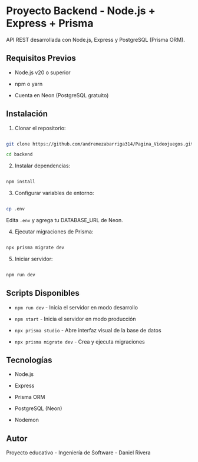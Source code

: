 # Proyecto Backend - Node.js + Express + Prisma

API REST desarrollada con Node.js, Express y PostgreSQL (Prisma ORM).

## Requisitos Previos

- Node.js v20 o superior

- npm o yarn

- Cuenta en Neon (PostgreSQL gratuito)

## Instalación

1. Clonar el repositorio:

```bash

git clone https://github.com/andremezabarriga314/Pagina_Videojuegos.git

cd backend

```

2. Instalar dependencias:

```bash

npm install

```

3. Configurar variables de entorno:

```bash

cp .env

```

Edita `.env` y agrega tu DATABASE_URL de Neon.

4. Ejecutar migraciones de Prisma:

```bash

npx prisma migrate dev

```

5. Iniciar servidor:

```bash

npm run dev

```

## Scripts Disponibles

- `npm run dev` - Inicia el servidor en modo desarrollo

- `npm start` - Inicia el servidor en modo producción

- `npx prisma studio` - Abre interfaz visual de la base de datos

- `npx prisma migrate dev` - Crea y ejecuta migraciones

## Tecnologías

- Node.js

- Express

- Prisma ORM

- PostgreSQL (Neon)

- Nodemon

## Autor

Proyecto educativo - Ingeniería de Software - Daniel Rivera